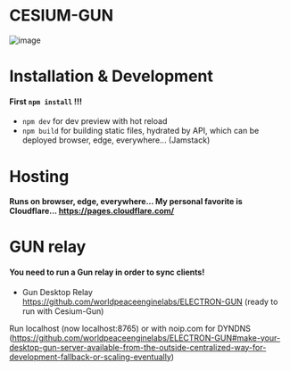 # CESIUM-GUN

![image](https://user-images.githubusercontent.com/67427045/196101835-8a084cfd-59ca-40fe-89bb-9ee07d3c6ad8.png)

# Installation & Development
#### First ```npm install``` !!!
- ```npm dev``` for dev preview with hot reload
- ```npm build``` for building static files, hydrated by API, which can be deployed browser, edge, everywhere... (Jamstack)

# Hosting
#### Runs on browser, edge, everywhere... My personal favorite is Cloudflare... https://pages.cloudflare.com/

# GUN relay
#### You need to run a Gun relay in order to sync clients!
- Gun Desktop Relay https://github.com/worldpeaceenginelabs/ELECTRON-GUN (ready to run with Cesium-Gun)

Run localhost (now localhost:8765) or with noip.com for DYNDNS (https://github.com/worldpeaceenginelabs/ELECTRON-GUN#make-your-desktop-gun-server-available-from-the-outside-centralized-way-for-development-fallback-or-scaling-eventually)
